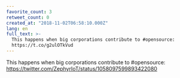 ```yaml
---
favorite_count: 3
retweet_count: 0
created_at: "2018-11-02T06:58:10.000Z"
lang: en
full_text: >-
  This happens when big corporations contribute to #opensource:
  https://t.co/g2ulOTkVud
---
```


This happens when big corporations contribute to #opensource:
<https://twitter.com/ZephyrIoT/status/1058097599893422080>

